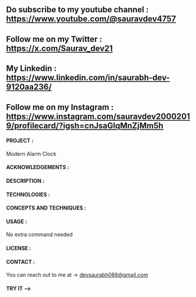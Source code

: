 
## Do subscribe to my youtube channel : https://www.youtube.com/@sauravdev4757
## Follow me on my Twitter : https://x.com/Saurav_dev21
## My Linkedin : https://www.linkedin.com/in/saurabh-dev-9120aa236/
## Follow me on my Instagram : https://www.instagram.com/sauravdev20002019/profilecard/?igsh=cnJsaGlqMnZjMm5h

#### PROJECT : 
Modern Alarm Clock

#### ACKNOWLEDGEMENTS :


#### DESCRIPTION :

#### TECHNOLOGIES :


#### CONCEPTS AND TECHNIQUES :


#### USAGE :
No extra command needed 

#### LICENSE :
#### CONTACT :

You can reach out to me at -> devsaurabh086@gmail.com

#### TRY IT -->

